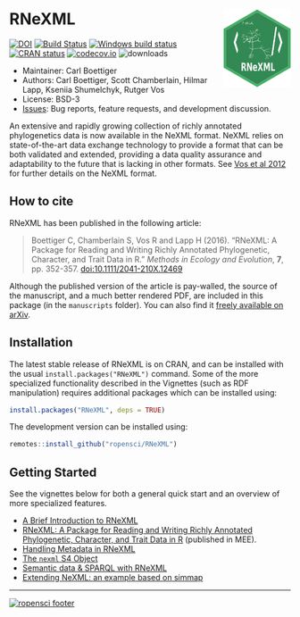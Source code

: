 
<!-- README.md is generated from README.Rmd. Please edit that file -->

# RNeXML <img src="man/figures/logo.svg" align="right" alt="" width="120" />

[![DOI](https://zenodo.org/badge/11856817.svg)](https://zenodo.org/badge/latestdoi/11856817)
[![Build
Status](https://api.travis-ci.org/ropensci/RNeXML.png)](https://travis-ci.org/ropensci/RNeXML)
[![Windows build
status](https://ci.appveyor.com/api/projects/status/dhiwp5blx2ns2yba/branch/master?svg=true)](https://ci.appveyor.com/project/cboettig/rnexml/branch/master)
[![CRAN
status](https://www.r-pkg.org/badges/version/RNeXML)](https://cran.r-project.org/package=RNeXML)
[![codecov.io](https://codecov.io/github/ropensci/RNeXML/coverage.svg?branch=master)](https://codecov.io/github/ropensci/RNeXML?branch=master)
![downloads](http://cranlogs.r-pkg.org/badges/grand-total/RNeXML)

  - Maintainer: Carl Boettiger
  - Authors: Carl Boettiger, Scott Chamberlain, Hilmar Lapp, Kseniia
    Shumelchyk, Rutger Vos
  - License: BSD-3
  - [Issues](https://github.com/ropensci/RNeXML/issues): Bug reports,
    feature requests, and development discussion.

An extensive and rapidly growing collection of richly annotated
phylogenetics data is now available in the NeXML format. NeXML relies on
state-of-the-art data exchange technology to provide a format that can
be both validated and extended, providing a data quality assurance and
adaptability to the future that is lacking in other formats. See [Vos et
al
2012](http://doi.org/10.1093/sysbio/sys025 "NeXML: Rich, Extensible, and Verifiable Representation of Comparative Data and Metadata.")
for further details on the NeXML format.

## How to cite

RNeXML has been published in the following article:

> Boettiger C, Chamberlain S, Vos R and Lapp H (2016). “RNeXML: A
> Package for Reading and Writing Richly Annotated Phylogenetic,
> Character, and Trait Data in R.” *Methods in Ecology and Evolution*,
> **7**, pp. 352-357.
> [doi:10.1111/2041-210X.12469](http://doi.org/10.1111/2041-210X.12469)

Although the published version of the article is pay-walled, the source
of the manuscript, and a much better rendered PDF, are included in this
package (in the `manuscripts` folder). You can also find it [freely
available on arXiv](http://arxiv.org/abs/1506.02722).

## Installation

The latest stable release of RNeXML is on CRAN, and can be installed
with the usual `install.packages("RNeXML")` command. Some of the more
specialized functionality described in the Vignettes (such as RDF
manipulation) requires additional packages which can be installed using:

``` r
install.packages("RNeXML", deps = TRUE)
```

The development version can be installed using:

``` r
remotes::install_github("ropensci/RNeXML")
```

## Getting Started

See the vignettes below for both a general quick start and an overview
of more specialized features.

  - [A Brief Introduction to
    RNeXML](https://ropensci.github.com/RNeXML/articles/intro)
  - [RNeXML: A Package for Reading and Writing Richly Annotated
    Phylogenetic, Character, and Trait Data in
    R](https://ropensci.github.com/RNeXML/articles/manuscript.pdf)
    (published in MEE).
  - [Handling Metadata in
    RNeXML](https://ropensci.github.com/RNeXML/articles/metadata)
  - [The `nexml` S4
    Object](https://ropensci.github.com/RNeXML/articles/S4)
  - [Semantic data & SPARQL with
    RNeXML](https://ropensci.github.com/RNeXML/articles/SPARQL)
  - [Extending NeXML: an example based on
    simmap](https://ropensci.github.com/RNeXML/articles/simmap)

-----

[![ropensci
footer](http://ropensci.org/public_images/github_footer.png)](http://ropensci.org)
